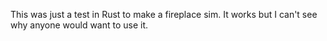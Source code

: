 This was just a test in Rust to make a fireplace sim. It works but I can't see why anyone would want to use it. 